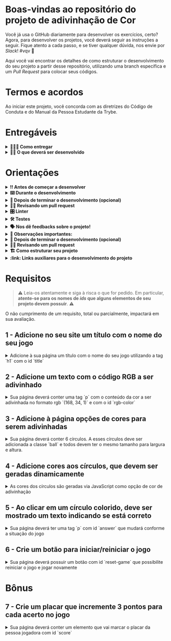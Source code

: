 # Boas-vindas ao repositório do projeto de adivinhação de Cor

Você já usa o GitHub diariamente para desenvolver os exercícios, certo? Agora, para desenvolver os projetos, você deverá seguir as instruções a seguir. Fique atento a cada passo, e se tiver qualquer dúvida, nos envie por _Slack_! #vqv 🚀

Aqui você vai encontrar os detalhes de como estruturar o desenvolvimento do seu projeto a partir desse repositório, utilizando uma branch específica e um _Pull Request_ para colocar seus códigos.

# Termos e acordos

Ao iniciar este projeto, você concorda com as diretrizes do Código de Conduta e do Manual da Pessoa Estudante da Trybe.

# Entregáveis

<details>
  <summary><strong>🤷🏽‍♀️ Como entregar</strong></summary><br />

  Para entregar o seu projeto você deverá criar um _Pull Request_ neste repositório.

  Lembre-se que você pode consultar nosso conteúdo sobre [Git & GitHub](https://app.betrybe.com/course/4d67f5b4-34a6-489f-a205-b6c7dc50fc16/) e nosso [Blog - Git & GitHub](https://blog.betrybe.com/tecnologia/git-e-github/) sempre que precisar!
</details>

<details>
  <summary><strong>👨‍💻 O que deverá ser desenvolvido</strong></summary><br />

- Será desenvolvida uma aplicação utilizando JavaScript, HTML5 e CSS3.

- Nesta aplicação deverá ser possível jogar um jogo de adivinhação de cores onde:
  - Dentro de uma possibilidade de cores o jogador deverá tentar adivinhar qual cor foi aleatoriamente selecionada como a cor certa;
  - A paleta de cores deve ser apresentada por círculos coloridos;
  - Deverá existir um botão para iniciar e reiniciar o jogo;
  - Ao selecionar uma cor um texto deverá informar se você acertou ou não a cor correta.

💡Veja o exemplo a seguir de como o projeto pode se parecer depois de pronto. Lembre-se que você pode <s>e deve</s> ir além para deixar o projeto com a sua cara e impressionar à todos!

<p align="center">
  <img
    class="rounded mx-auto d-block"
    src="/guess-the-color.gif"
    alt="Gif exibindo um jogo de adivinhar a cor"
  >
</p>

</details>

# Orientações

<details>
  <summary><strong>‼️ Antes de começar a desenvolver</strong></summary><br />

1. Clone o repositório

- `git clone git@github.com:tryber/sd-027-a-project-color-guess.git`
- Entre na pasta do repositório que você acabou de clonar:
  - `cd sd-027-a-project-color-guess`

2. Instale as dependências e inicialize o projeto

- Instale as dependências:
  - `npm install`

3. Crie uma branch a partir da branch `master`

- Verifique que você está na branch `master`
  - Exemplo: `git branch`
- Se não estiver, mude para a branch `master`
  - Exemplo: `git checkout master`
- Agora, crie uma branch onde você vai guardar os `commits` do seu projeto
  - Você deve criar uma branch no seguinte formato: `nome-de-usuario-nome-do-projeto`
  - Exemplo: `git checkout -b joaozinho-project-color-guess`

4. Crie na raiz do projeto os arquivos que você precisará desenvolver:

- Verifique que você está na raiz do projeto
  - Exemplo: `pwd` -> o retorno vai ser algo tipo _/Users/joaozinho/code/**sd-027-a-project-color-guess**_
- Crie os arquivos index.html, style.css e script.js
  - Exemplo: `touch index.html style.css script.js`

5. Adicione as mudanças ao _stage_ do Git e faça um `commit`

- Verifique que as mudanças ainda não estão no _stage_
  - Exemplo: `git status` (devem aparecer listados os novos arquivos em vermelho)
- Adicione o novo arquivo ao _stage_ do Git
  - Exemplo:
    - `git add .` (adicionando todas as mudanças - _que estavam em vermelho_ - ao stage do Git)
    - `git status` (devem aparecer listados os arquivos em verde)
- Faça o `commit` inicial
  - Exemplo:
    - `git commit -m 'iniciando o projeto. VAMOS COM TUDO :rocket:'` (fazendo o primeiro commit)
    - `git status` (deve aparecer uma mensagem tipo _nothing to commit_ )

6. Adicione a sua branch com o novo `commit` ao repositório remoto

- Usando o exemplo anterior: `git push -u origin joaozinho-project-color-guess`

7. Crie um novo `Pull Request` _(PR)_

- Vá até a página de _Pull Requests_ do [repositório no GitHub](https://github.com/tryber/sd-027-a-project-color-guess/pulls)
- Clique no botão verde _"New pull request"_
- Clique na caixa de seleção _"Compare"_ e escolha a sua branch **com atenção**
- Clique no botão verde _"Create pull request"_
- Adicione uma descrição para o _Pull Request_, um título claro que o identifique, e clique no botão verde _"Create pull request"_
- **Não se preocupe em preencher mais nada por enquanto!**
- Volte até a [página de _Pull Requests_ do repositório](https://github.com/tryber/sd-027-a-project-color-guess/pulls) e confira que o seu _Pull Request_ está criado

</details>

<details>
  <summary><strong>⌨️ Durante o desenvolvimento</strong></summary><br />

- Faça `commits` das alterações que você fizer no código regularmente

- Lembre-se de sempre após um (ou alguns) `commits` atualizar o repositório remoto

- Os comandos que você utilizará com mais frequência são:
    1. `git status` _(para verificar o que está em vermelho - fora do stage - e o que está em verde - no stage)_
    2. `git add` _(para adicionar arquivos ao stage do Git)_
    3. `git commit` _(para criar um commit com os arquivos que estão no stage do Git)_
    4. `git push -u nome-da-branch` _(para enviar o commit para o repositório remoto na primeira vez que fizer o `push` de uma nova branch)_
    5. `git push` _(para enviar o commit para o repositório remoto após o passo anterior)_

</details>

<details>
  <summary><strong>🤝 Depois de terminar o desenvolvimento (opcional)</strong></summary><br />

  Para sinalizar que o seu projeto está pronto para o _"Code Review"_ dos seus colegas, faça o seguinte:

- Vá até a página **DO SEU** _Pull Request_, adicione a label de _"code-review"_ e marque seus colegas:

  - No menu à direita, clique no _link_ **"Labels"** e escolha a _label_ **code-review**;

  - No menu à direita, clique no _link_ **"Assignees"** e escolha **o seu usuário**;

  - No menu à direita, clique no _link_ **"Reviewers"** e digite `students`, selecione o time `tryber/students-sd-027-a`.

  Caso tenha alguma dúvida, [aqui tem um video explicativo](https://vimeo.com/362189205).

</details>

<details>
  <summary><strong>🕵🏿 Revisando um pull request</strong></summary><br />

  Use o conteúdo sobre [Code Review](https://course.betrybe.com/real-life-engineer/code-review/) para te ajudar a revisar os _Pull Requests_.

</details>

<details>
  <summary><strong>🎛 Linter</strong></summary><br />

  Usaremos o [ESLint](https://eslint.org/) para fazer a análise estática do seu código.

  Este projeto já vem com as dependências relacionadas ao _linter_ configuradas nos arquivos `package.json`.

  Para poder rodar o `ESLint` em um projeto basta executar o comando `npm install` dentro do projeto e depois `npm run lint`. Se a análise do `ESLint` encontrar problemas no seu código, tais problemas serão mostrados no seu terminal. Se não houver problema no seu código, nada será impresso no seu terminal.

  Você pode também instalar o plugin do `ESLint` no `VSCode`. Para isso, basta fazer o download do [plugin `ESLint`](https://marketplace.visualstudio.com/items?itemName=dbaeumer.vscode-eslint) e instalá-lo.
</details>

<details>
  <summary><strong>🛠 Testes</strong></summary><br />

## Cypress

Cypress é uma ferramenta de teste de front-end desenvolvida para a web.
Você pode rodar o cypress localmente para verificar se seus requisitos estão passando, para isso execute o um dos seguintes comandos:

Para executar os testes apenas no terminal:

```bash
npm test
```

Para executar os testes e vê-los rodando em uma janela de navegador:

```bash
npm run cypress:open
```

***ou***

```bash
npx cypress open
```

Após executar um dos dois comandos acima, será aberta uma janela de navegador e então basta clicar no nome do arquivo de teste que quiser executar (project.spec.js), ou para executar todos os testes clique em Run all specs

Você também pode assistir a [este vídeo](https://vimeo.com/539240375/a116a166b9) 😉🎙

**Para rodar o cypress é preciso ter rodado o comando npm install anteriormente.**

</details>

<details>
  <summary><strong>🗣 Nos dê feedbacks sobre o projeto!</strong></summary><br />

Ao finalizar e submeter o projeto, não se esqueça de avaliar sua experiência preenchendo o formulário.
**Leva menos de 3 minutos!**

[FORMULÁRIO DE AVALIAÇÃO DE PROJETO](https://be-trybe.typeform.com/to/ZTeR4IbH)

</details>

<details>
  <summary><strong>👀 Observações importantes:</strong></summary><br />
  
* Lembrem-se que como pessoas desenvolvedoras devemos fazer pesquisas e garimpar resultados para auxiliar no entendimento do assunto. Assim, para solucionar os requisitos do projeto é inevitável e estimulado que pesquisas sejam feitas nas mais variadas fontes (course, vídeos do course, google, youtube, etc) sempre tomando cuidado para utilizar fontes "confiáveis" nas pesquisas da Internet, como por exemplo:

* Caso a avaliação falhe com alguma mensagem de erro parecida com `[409:0326/130838.878602:FATAL:memory.cc(22)] Out of memory. size=4194304`, provavelmente as imagens que você está utilizando estão muito grandes. Tente redimensiona-las para um tamanho menor.

* Para verificar se a sua avaliação foi computada com sucesso, você pode verificar os **detalhes da execução do avaliador**.

  * Na página do seu _Pull Request_, acima do "botão de merge", procure por _**"Evaluator job"**_ e clique no link _**"Details"**_;

  * Na página que se abrirá, procure pela linha _**"Cypress evaluator step"**_ e clique nela;

  * Analise os resultados a partir da mensagem _**"(Run Starting)"**_;

  * Caso tenha dúvidas, consulte [este vídeo](https://vimeo.com/420861252) ou procure as pessoas instrutoras.

* Você tem liberdade para adicionar novos comportamentos ao seu projeto, seja na forma de aperfeiçoamentos em requisitos propostos ou novas funcionalidades, **desde que tais comportamentos adicionais não conflitem com os requisitos propostos**.

  * Em outras palavras, você pode fazer mais do que for pedido, mas nunca menos.

* Contudo, tenha em mente que **nada além do que for pedido nos requisitos será avaliado**. _Esta é uma oportunidade de você exercitar sua criatividade e experimentar com os conhecimentos adquiridos._

</details>

<details>
  <summary><strong>🤝 Depois de terminar o desenvolvimento (opcional)</strong></summary><br />

  Para sinalizar que o seu projeto está pronto para o _"Code Review"_ dos seus colegas, faça o seguinte:

  - Vá até a página **DO SEU** _Pull Request_, adicione a label de _"code-review"_ e marque seus colegas:

    - No menu à direita, clique no _link_ **"Labels"** e escolha a _label_ **code-review**;

    - No menu à direita, clique no _link_ **"Assignees"** e escolha **o seu usuário**;

    - No menu à direita, clique no _link_ **"Reviewers"** e digite `students`, selecione o time `tryber/students-sd-027-a`.

  Caso tenha alguma dúvida, [aqui tem um video explicativo](https://vimeo.com/362189205).

</details>

<details>
  <summary><strong>🕵🏿 Revisando um pull request</strong></summary><br />

  Use o conteúdo sobre [Code Review](https://course.betrybe.com/real-life-engineer/code-review/) para te ajudar a revisar os _Pull Requests_.

</details>

<details>
  <summary><strong>🏗️ Como estruturar seu projeto</strong></summary><br />
  
* Os requisitos do seu projeto são avaliados automaticamente, sendo utilizada a resolução de tela de `1366 x 768` (1366 pixels de largura por 768 pixels de altura).

* #### ⚠️ Logo, recomenda-se desenvolver seu projeto usando a mesma resolução, via instalação [deste plugin](https://chrome.google.com/webstore/detail/window-resizer/kkelicaakdanhinjdeammmilcgefonfh?hl=en) do `Chrome` para facilitar a configuração da resolução. ⚠️

* Atente-se para o tamanho das imagens que você utilizará neste projeto. **Não utilize imagens com um tamanho maior que _500Kb_.**
  * #### ⚠️ Utilize uma ferramenta [como esta](https://picresize.com/pt) para redimensionar as imagens. ⚠️

</details>

<details>
  <summary><strong>:link: Links auxiliares para o desenvolvimento do projeto</strong></summary><br />
  
  * [Javascript.com](http://javascript.com/)

  * [W3Schools](https://www.w3schools.com/js/default.asp)

  * [MDN](https://developer.mozilla.org/pt-BR/docs/Web/JavaScript)

  * [StackOverflow](https://pt.stackoverflow.com/questions/tagged/javascript)

</details>

# Requisitos

>⚠️ Leia-os atentamente e siga à risca o que for pedido. Em particular, **atente-se para os nomes de _ids_ que alguns elementos de seu projeto devem possuir**. ⚠️

O não cumprimento de um requisito, total ou parcialmente, impactará em sua avaliação.

## 1 - Adicione no seu site um título com o nome do seu jogo

<details>
  <summary>Adicione à sua página um título com o nome do seu jogo utilizando a tag `h1` com o id `title`</summary><br />

**O que será testado:**

- Sua página deve possuir uma tag `h1` com ID `title`.
  
</details>

## 2 - Adicione um texto com o código RGB a ser adivinhado

<details>
  <summary>Sua página deverá conter uma tag `p` com o conteúdo da cor a ser adivinhada no formato rgb `(168, 34, 1)` e com o id `rgb-color`</summary><br />

**O que será testado:**

- Sua página deve possuir uma tag `p` com ID `rgb-color`;

- O conteúdo da tag `p` deve conter os três números das cores RGB a serem adivinhadas, no seguinte formato: `(168, 34, 1)`.

</details>

## 3 - Adicione à página opções de cores para serem adivinhadas

<details>
  <summary>Sua página deverá conter 6 círculos. A esses círculos deve ser adicionada a classe `ball` e todos devem ter o mesmo tamanho para largura e altura.</summary><br />

**O que será testado:**

- A página deve possuir  6 círculos;

- A largura e altura dos círculos devem ser do mesmo tamanho;

- Os 6 círculos devem receber a classe `ball`.

</details>

## 4 - Adicione cores aos círculos, que devem ser geradas dinamicamente

<details>
  <summary>As cores dos círculos são geradas via JavaScript como opção de cor de adivinhação</summary><br />

**O que será testado:**

- As cores de cada um dos 6 círculos coloridos devem ser geradas via JavaScript ao carregar a página.

</details>

## 5 - Ao clicar em um círculo colorido, deve ser mostrado um texto indicando se está correto

<details>
  <summary>Sua página deverá ter uma tag `p` com id `answer` que mudará conforme a situação do jogo</summary><br />

  Quando o jogo é iniciado, o conteúdo do texto da tag `p` exibido deve ser `"Escolha uma cor"`;

  - Se o círculo colorido for o **correto**, deve ser exibido o texto `"Acertou!"`;

  - Se o círculo colorido for o **incorreto**, deve ser exibido o texto `"Errou! Tente novamente!"`.


**O que será testado:**

- A página deve possuir uma tag `p` com ID `answer`;

- O texto exibido deve ser `"Escolha uma cor"` quando o jogo for iniciado;

- O texto `"Acertou!"` deve ser exibido na página, se o círculo colorido selecionado for o **correto**;

- O texto `"Errou! Tente novamente!"` deve ser exibido na página, se o círculo colorido selecionado for o **incorreto**.

</details>

## 6 - Crie um botão para iniciar/reiniciar o jogo

<details>
  <summary>Sua página deverá possuir um botão com id `reset-game` que possibilite reiniciar o jogo e jogar novamente</summary><br />

 - Lembrando de que quando o jogo é iniciado o elemento com id `answer` deve exibir o texto `"Escolha uma cor"`, as cores dos círculos devem ser geradas novamante e o elemento com id `rgb-color` deve ser atualizado.

**O que será testado:**

  - A página deve possuir um botão com id `reset-game`;

  - O botão ao ser clicado deve gerar novas cores via JavaScript e o elemento com ID `rgb-color` deve ser atualizado;

  - Ao clicar no botão, o elemento com ID `answer` deve voltar ao estado inicial, exibindo o texto `"Escolha uma cor"`.

  
</details>

# Bônus

## 7 - Crie um placar que incremente 3 pontos para cada acerto no jogo

<details>
  <summary>Sua página deverá conter um elemento que vai marcar o placar da pessoa jogadora com id `score`</summary><br />

  Situação do jogo:

  - O valor inicial do placar deve ser 0;

  - Para cada acerto incrementar 3 pontos ao placar;

  - Ao clicar no botão que reinicia o jogo, o placar **NÃO** deve ser redefinido.

**O que será testado:**

- A página deve possuir um elemento com ID `score`;

- O valor inicial do placar dele deve ser 0;

- O valor do placar a cada acerto, é incrementado em 3 pontos;

- O botão que reinicia o jogo ao ser clicado **NÃO** deve redefinir a pontuação do placar.

</details>
